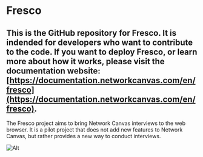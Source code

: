 # Fresco

## **This is the GitHub repository for Fresco. It is indended for developers who want to contribute to the code. If you want to deploy Fresco, or learn more about how it works, please visit the documentation website: [https://documentation.networkcanvas.com/en/fresco](https://documentation.networkcanvas.com/en/fresco).**

The Fresco project aims to bring Network Canvas interviews to the web browser. It is a pilot project that does not
add new features to Network Canvas, but rather provides a new way to conduct interviews.

![Alt](https://repobeats.axiom.co/api/embed/3902b97960b7e32971202cbd5b0d38f39d51df51.svg 'Repobeats analytics image')
